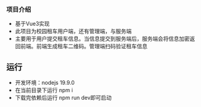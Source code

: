 ### 项目介绍

- 基于Vue3实现
- 此项目为校园租车用户端，还有管理端，与服务端
- 主要用于用户提交租车信息。当信息提交到服务端后，服务端会将信息加密返回前端。前端生成租车二维码。管理端扫码验证租车信息



## 运行

- 开发环境：nodejs 19.9.0
- 在当前目录下运行 npm i
- 下载完依赖后运行 npm run dev即可启动

